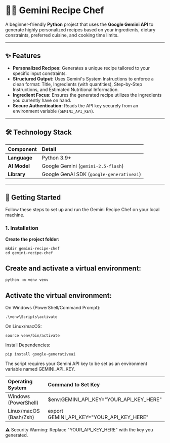 # 👨‍🍳 Gemini Recipe Chef

A beginner-friendly **Python** project that uses the **Google Gemini API** to generate highly personalized recipes based on your ingredients, dietary constraints, preferred cuisine, and cooking time limits.

---

## ✨ Features

*   **Personalized Recipes:** Generates a unique recipe tailored to your specific input constraints.
*   **Structured Output:** Uses Gemini's System Instructions to enforce a clean format: Title, Ingredients (with quantities), Step-by-Step Instructions, and Estimated Nutritional Information.
*   **Ingredient Focus:** Ensures the generated recipe utilizes the ingredients you currently have on hand.
*   **Secure Authentication:** Reads the API key securely from an environment variable (`GEMINI_API_KEY`).

---

## 🛠️ Technology Stack

| Component           | Detail                                  |
| :------------------ | :-------------------------------------- |
| **Language**          | Python 3.9+                             |
| **AI Model**          | Google Gemini (`gemini-2.5-flash`)      |
| **Library**           | Google GenAI SDK (`google-generativeai`) |

---

## 🚀 Getting Started

Follow these steps to set up and run the Gemini Recipe Chef on your local machine.

### 1. Installation

**Create the project folder:**

  `mkdir gemini-recipe-chef`  
  `cd gemini-recipe-chef`


## Create and activate a virtual environment:  

`python -m venv venv`  

## Activate the virtual environment:  

On Windows (PowerShell/Command Prompt):  

`.\venv\Scripts\activate` 

On Linux/macOS:  

`source venv/bin/activate`  

Install Dependencies:  

`pip install google-generativeai`  

The script requires your Gemini API key to be set as an environment variable named GEMINI_API_KEY.

| Operating System            | Command to Set Key                                  |
| :------------------ | :-------------------------------------- |
| Windows (PowerShell)    |    $env:GEMINI_API_KEY="YOUR_API_KEY_HERE"                   |
| Linux/macOS (Bash/Zsh)          | export GEMINI_API_KEY="YOUR_API_KEY_HERE"      |

⚠️ Security Warning: Replace "YOUR_API_KEY_HERE" with the key you generated.
